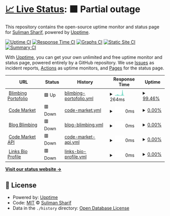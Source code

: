 # [📈 Live Status](https://bacteriadb.com): <!--live status--> **🟧 Partial outage**

This repository contains the open-source uptime monitor and status page for [Suliman Sharif](https://www.sulstice.dev/), powered by [Upptime](https://github.com/upptime/upptime).

[![Uptime CI](https://github.com/Sulstice/Uptime-Bacteria/workflows/Uptime%20CI/badge.svg)](https://github.com/Sulstice/Uptime-Bacteria/actions?query=workflow%3A%22Uptime+CI%22)
[![Response Time CI](https://github.com/Sulstice/Uptime-Bacteria/workflows/Response%20Time%20CI/badge.svg)](https://github.com/Sulstice/Uptime-Bacteria/actions?query=workflow%3A%22Response+Time+CI%22)
[![Graphs CI](https://github.com/Sulstice/Uptime-Bacteria/workflows/Graphs%20CI/badge.svg)](https://github.com/Sulstice/Uptime-Bacteria/actions?query=workflow%3A%22Graphs+CI%22)
[![Static Site CI](https://github.com/Sulstice/Uptime-Bacteria/workflows/Static%20Site%20CI/badge.svg)](https://github.com/Sulstice/Uptime-Bacteria/actions?query=workflow%3A%22Static+Site+CI%22)
[![Summary CI](https://github.com/Sulstice/Uptime-Bacteria/workflows/Summary%20CI/badge.svg)](https://github.com/Sulstice/Uptime-Bacteria/actions?query=workflow%3A%22Summary+CI%22)

With [Upptime](https://upptime.js.org), you can get your own unlimited and free uptime monitor and status page, powered entirely by a GitHub repository. We use [Issues](https://github.com/Sulstice/Uptime-Bacteria/issues) as incident reports, [Actions](https://github.com/Sulstice/Uptime-Bacteria/actions) as uptime monitors, and [Pages](https://bacteriadb.com) for the status page.

<!--start: status pages-->
<!-- This summary is generated by Upptime (https://github.com/upptime/upptime) -->
<!-- Do not edit this manually, your changes will be overwritten -->
<!-- prettier-ignore -->
| URL | Status | History | Response Time | Uptime |
| --- | ------ | ------- | ------------- | ------ |
| <img alt="" src="https://icons.duckduckgo.com/ip3/blimbing.xyz.ico" height="13"> [Blimbing Portofolio](https://blimbing.xyz) | 🟩 Up | [blimbing-portofolio.yml](https://github.com/FahmiBahtiar/status-server/commits/HEAD/history/blimbing-portofolio.yml) | <details><summary><img alt="Response time graph" src="./graphs/blimbing-portofolio/response-time-week.png" height="20"> 264ms</summary><br><a href="https://status.blimbing.xyz/history/blimbing-portofolio"><img alt="Response time 471" src="https://img.shields.io/endpoint?url=https%3A%2F%2Fraw.githubusercontent.com%2FFahmiBahtiar%2Fstatus-server%2FHEAD%2Fapi%2Fblimbing-portofolio%2Fresponse-time.json"></a><br><a href="https://status.blimbing.xyz/history/blimbing-portofolio"><img alt="24-hour response time 286" src="https://img.shields.io/endpoint?url=https%3A%2F%2Fraw.githubusercontent.com%2FFahmiBahtiar%2Fstatus-server%2FHEAD%2Fapi%2Fblimbing-portofolio%2Fresponse-time-day.json"></a><br><a href="https://status.blimbing.xyz/history/blimbing-portofolio"><img alt="7-day response time 264" src="https://img.shields.io/endpoint?url=https%3A%2F%2Fraw.githubusercontent.com%2FFahmiBahtiar%2Fstatus-server%2FHEAD%2Fapi%2Fblimbing-portofolio%2Fresponse-time-week.json"></a><br><a href="https://status.blimbing.xyz/history/blimbing-portofolio"><img alt="30-day response time 264" src="https://img.shields.io/endpoint?url=https%3A%2F%2Fraw.githubusercontent.com%2FFahmiBahtiar%2Fstatus-server%2FHEAD%2Fapi%2Fblimbing-portofolio%2Fresponse-time-month.json"></a><br><a href="https://status.blimbing.xyz/history/blimbing-portofolio"><img alt="1-year response time 471" src="https://img.shields.io/endpoint?url=https%3A%2F%2Fraw.githubusercontent.com%2FFahmiBahtiar%2Fstatus-server%2FHEAD%2Fapi%2Fblimbing-portofolio%2Fresponse-time-year.json"></a></details> | <details><summary><a href="https://status.blimbing.xyz/history/blimbing-portofolio">99.46%</a></summary><a href="https://status.blimbing.xyz/history/blimbing-portofolio"><img alt="All-time uptime 99.18%" src="https://img.shields.io/endpoint?url=https%3A%2F%2Fraw.githubusercontent.com%2FFahmiBahtiar%2Fstatus-server%2FHEAD%2Fapi%2Fblimbing-portofolio%2Fuptime.json"></a><br><a href="https://status.blimbing.xyz/history/blimbing-portofolio"><img alt="24-hour uptime 97.39%" src="https://img.shields.io/endpoint?url=https%3A%2F%2Fraw.githubusercontent.com%2FFahmiBahtiar%2Fstatus-server%2FHEAD%2Fapi%2Fblimbing-portofolio%2Fuptime-day.json"></a><br><a href="https://status.blimbing.xyz/history/blimbing-portofolio"><img alt="7-day uptime 99.46%" src="https://img.shields.io/endpoint?url=https%3A%2F%2Fraw.githubusercontent.com%2FFahmiBahtiar%2Fstatus-server%2FHEAD%2Fapi%2Fblimbing-portofolio%2Fuptime-week.json"></a><br><a href="https://status.blimbing.xyz/history/blimbing-portofolio"><img alt="30-day uptime 97.74%" src="https://img.shields.io/endpoint?url=https%3A%2F%2Fraw.githubusercontent.com%2FFahmiBahtiar%2Fstatus-server%2FHEAD%2Fapi%2Fblimbing-portofolio%2Fuptime-month.json"></a><br><a href="https://status.blimbing.xyz/history/blimbing-portofolio"><img alt="1-year uptime 99.18%" src="https://img.shields.io/endpoint?url=https%3A%2F%2Fraw.githubusercontent.com%2FFahmiBahtiar%2Fstatus-server%2FHEAD%2Fapi%2Fblimbing-portofolio%2Fuptime-year.json"></a></details>
| <img alt="" src="https://icons.duckduckgo.com/ip3/codemarket.blimbing.xyz.ico" height="13"> [Code Market](https://codemarket.blimbing.xyz) | 🟥 Down | [code-market.yml](https://github.com/FahmiBahtiar/status-server/commits/HEAD/history/code-market.yml) | <details><summary><img alt="Response time graph" src="./graphs/code-market/response-time-week.png" height="20"> 0ms</summary><br><a href="https://status.blimbing.xyz/history/code-market"><img alt="Response time 1455" src="https://img.shields.io/endpoint?url=https%3A%2F%2Fraw.githubusercontent.com%2FFahmiBahtiar%2Fstatus-server%2FHEAD%2Fapi%2Fcode-market%2Fresponse-time.json"></a><br><a href="https://status.blimbing.xyz/history/code-market"><img alt="24-hour response time 0" src="https://img.shields.io/endpoint?url=https%3A%2F%2Fraw.githubusercontent.com%2FFahmiBahtiar%2Fstatus-server%2FHEAD%2Fapi%2Fcode-market%2Fresponse-time-day.json"></a><br><a href="https://status.blimbing.xyz/history/code-market"><img alt="7-day response time 0" src="https://img.shields.io/endpoint?url=https%3A%2F%2Fraw.githubusercontent.com%2FFahmiBahtiar%2Fstatus-server%2FHEAD%2Fapi%2Fcode-market%2Fresponse-time-week.json"></a><br><a href="https://status.blimbing.xyz/history/code-market"><img alt="30-day response time 0" src="https://img.shields.io/endpoint?url=https%3A%2F%2Fraw.githubusercontent.com%2FFahmiBahtiar%2Fstatus-server%2FHEAD%2Fapi%2Fcode-market%2Fresponse-time-month.json"></a><br><a href="https://status.blimbing.xyz/history/code-market"><img alt="1-year response time 1455" src="https://img.shields.io/endpoint?url=https%3A%2F%2Fraw.githubusercontent.com%2FFahmiBahtiar%2Fstatus-server%2FHEAD%2Fapi%2Fcode-market%2Fresponse-time-year.json"></a></details> | <details><summary><a href="https://status.blimbing.xyz/history/code-market">0.00%</a></summary><a href="https://status.blimbing.xyz/history/code-market"><img alt="All-time uptime 37.97%" src="https://img.shields.io/endpoint?url=https%3A%2F%2Fraw.githubusercontent.com%2FFahmiBahtiar%2Fstatus-server%2FHEAD%2Fapi%2Fcode-market%2Fuptime.json"></a><br><a href="https://status.blimbing.xyz/history/code-market"><img alt="24-hour uptime 0.00%" src="https://img.shields.io/endpoint?url=https%3A%2F%2Fraw.githubusercontent.com%2FFahmiBahtiar%2Fstatus-server%2FHEAD%2Fapi%2Fcode-market%2Fuptime-day.json"></a><br><a href="https://status.blimbing.xyz/history/code-market"><img alt="7-day uptime 0.00%" src="https://img.shields.io/endpoint?url=https%3A%2F%2Fraw.githubusercontent.com%2FFahmiBahtiar%2Fstatus-server%2FHEAD%2Fapi%2Fcode-market%2Fuptime-week.json"></a><br><a href="https://status.blimbing.xyz/history/code-market"><img alt="30-day uptime 1.38%" src="https://img.shields.io/endpoint?url=https%3A%2F%2Fraw.githubusercontent.com%2FFahmiBahtiar%2Fstatus-server%2FHEAD%2Fapi%2Fcode-market%2Fuptime-month.json"></a><br><a href="https://status.blimbing.xyz/history/code-market"><img alt="1-year uptime 37.97%" src="https://img.shields.io/endpoint?url=https%3A%2F%2Fraw.githubusercontent.com%2FFahmiBahtiar%2Fstatus-server%2FHEAD%2Fapi%2Fcode-market%2Fuptime-year.json"></a></details>
| <img alt="" src="https://icons.duckduckgo.com/ip3/blog.blimbing.xyz.ico" height="13"> [Blog Blimbing](https://blog.blimbing.xyz) | 🟥 Down | [blog-blimbing.yml](https://github.com/FahmiBahtiar/status-server/commits/HEAD/history/blog-blimbing.yml) | <details><summary><img alt="Response time graph" src="./graphs/blog-blimbing/response-time-week.png" height="20"> 0ms</summary><br><a href="https://status.blimbing.xyz/history/blog-blimbing"><img alt="Response time 535" src="https://img.shields.io/endpoint?url=https%3A%2F%2Fraw.githubusercontent.com%2FFahmiBahtiar%2Fstatus-server%2FHEAD%2Fapi%2Fblog-blimbing%2Fresponse-time.json"></a><br><a href="https://status.blimbing.xyz/history/blog-blimbing"><img alt="24-hour response time 0" src="https://img.shields.io/endpoint?url=https%3A%2F%2Fraw.githubusercontent.com%2FFahmiBahtiar%2Fstatus-server%2FHEAD%2Fapi%2Fblog-blimbing%2Fresponse-time-day.json"></a><br><a href="https://status.blimbing.xyz/history/blog-blimbing"><img alt="7-day response time 0" src="https://img.shields.io/endpoint?url=https%3A%2F%2Fraw.githubusercontent.com%2FFahmiBahtiar%2Fstatus-server%2FHEAD%2Fapi%2Fblog-blimbing%2Fresponse-time-week.json"></a><br><a href="https://status.blimbing.xyz/history/blog-blimbing"><img alt="30-day response time 0" src="https://img.shields.io/endpoint?url=https%3A%2F%2Fraw.githubusercontent.com%2FFahmiBahtiar%2Fstatus-server%2FHEAD%2Fapi%2Fblog-blimbing%2Fresponse-time-month.json"></a><br><a href="https://status.blimbing.xyz/history/blog-blimbing"><img alt="1-year response time 535" src="https://img.shields.io/endpoint?url=https%3A%2F%2Fraw.githubusercontent.com%2FFahmiBahtiar%2Fstatus-server%2FHEAD%2Fapi%2Fblog-blimbing%2Fresponse-time-year.json"></a></details> | <details><summary><a href="https://status.blimbing.xyz/history/blog-blimbing">0.00%</a></summary><a href="https://status.blimbing.xyz/history/blog-blimbing"><img alt="All-time uptime 37.97%" src="https://img.shields.io/endpoint?url=https%3A%2F%2Fraw.githubusercontent.com%2FFahmiBahtiar%2Fstatus-server%2FHEAD%2Fapi%2Fblog-blimbing%2Fuptime.json"></a><br><a href="https://status.blimbing.xyz/history/blog-blimbing"><img alt="24-hour uptime 0.00%" src="https://img.shields.io/endpoint?url=https%3A%2F%2Fraw.githubusercontent.com%2FFahmiBahtiar%2Fstatus-server%2FHEAD%2Fapi%2Fblog-blimbing%2Fuptime-day.json"></a><br><a href="https://status.blimbing.xyz/history/blog-blimbing"><img alt="7-day uptime 0.00%" src="https://img.shields.io/endpoint?url=https%3A%2F%2Fraw.githubusercontent.com%2FFahmiBahtiar%2Fstatus-server%2FHEAD%2Fapi%2Fblog-blimbing%2Fuptime-week.json"></a><br><a href="https://status.blimbing.xyz/history/blog-blimbing"><img alt="30-day uptime 1.38%" src="https://img.shields.io/endpoint?url=https%3A%2F%2Fraw.githubusercontent.com%2FFahmiBahtiar%2Fstatus-server%2FHEAD%2Fapi%2Fblog-blimbing%2Fuptime-month.json"></a><br><a href="https://status.blimbing.xyz/history/blog-blimbing"><img alt="1-year uptime 37.97%" src="https://img.shields.io/endpoint?url=https%3A%2F%2Fraw.githubusercontent.com%2FFahmiBahtiar%2Fstatus-server%2FHEAD%2Fapi%2Fblog-blimbing%2Fuptime-year.json"></a></details>
| <img alt="" src="https://icons.duckduckgo.com/ip3/codemarket.blimbing.xyz.ico" height="13"> [Code Market API](https://codemarket.blimbing.xyz/api/v1/products) | 🟥 Down | [code-market-api.yml](https://github.com/FahmiBahtiar/status-server/commits/HEAD/history/code-market-api.yml) | <details><summary><img alt="Response time graph" src="./graphs/code-market-api/response-time-week.png" height="20"> 0ms</summary><br><a href="https://status.blimbing.xyz/history/code-market-api"><img alt="Response time 3785" src="https://img.shields.io/endpoint?url=https%3A%2F%2Fraw.githubusercontent.com%2FFahmiBahtiar%2Fstatus-server%2FHEAD%2Fapi%2Fcode-market-api%2Fresponse-time.json"></a><br><a href="https://status.blimbing.xyz/history/code-market-api"><img alt="24-hour response time 0" src="https://img.shields.io/endpoint?url=https%3A%2F%2Fraw.githubusercontent.com%2FFahmiBahtiar%2Fstatus-server%2FHEAD%2Fapi%2Fcode-market-api%2Fresponse-time-day.json"></a><br><a href="https://status.blimbing.xyz/history/code-market-api"><img alt="7-day response time 0" src="https://img.shields.io/endpoint?url=https%3A%2F%2Fraw.githubusercontent.com%2FFahmiBahtiar%2Fstatus-server%2FHEAD%2Fapi%2Fcode-market-api%2Fresponse-time-week.json"></a><br><a href="https://status.blimbing.xyz/history/code-market-api"><img alt="30-day response time 0" src="https://img.shields.io/endpoint?url=https%3A%2F%2Fraw.githubusercontent.com%2FFahmiBahtiar%2Fstatus-server%2FHEAD%2Fapi%2Fcode-market-api%2Fresponse-time-month.json"></a><br><a href="https://status.blimbing.xyz/history/code-market-api"><img alt="1-year response time 3785" src="https://img.shields.io/endpoint?url=https%3A%2F%2Fraw.githubusercontent.com%2FFahmiBahtiar%2Fstatus-server%2FHEAD%2Fapi%2Fcode-market-api%2Fresponse-time-year.json"></a></details> | <details><summary><a href="https://status.blimbing.xyz/history/code-market-api">0.00%</a></summary><a href="https://status.blimbing.xyz/history/code-market-api"><img alt="All-time uptime 36.09%" src="https://img.shields.io/endpoint?url=https%3A%2F%2Fraw.githubusercontent.com%2FFahmiBahtiar%2Fstatus-server%2FHEAD%2Fapi%2Fcode-market-api%2Fuptime.json"></a><br><a href="https://status.blimbing.xyz/history/code-market-api"><img alt="24-hour uptime 0.00%" src="https://img.shields.io/endpoint?url=https%3A%2F%2Fraw.githubusercontent.com%2FFahmiBahtiar%2Fstatus-server%2FHEAD%2Fapi%2Fcode-market-api%2Fuptime-day.json"></a><br><a href="https://status.blimbing.xyz/history/code-market-api"><img alt="7-day uptime 0.00%" src="https://img.shields.io/endpoint?url=https%3A%2F%2Fraw.githubusercontent.com%2FFahmiBahtiar%2Fstatus-server%2FHEAD%2Fapi%2Fcode-market-api%2Fuptime-week.json"></a><br><a href="https://status.blimbing.xyz/history/code-market-api"><img alt="30-day uptime 1.38%" src="https://img.shields.io/endpoint?url=https%3A%2F%2Fraw.githubusercontent.com%2FFahmiBahtiar%2Fstatus-server%2FHEAD%2Fapi%2Fcode-market-api%2Fuptime-month.json"></a><br><a href="https://status.blimbing.xyz/history/code-market-api"><img alt="1-year uptime 36.09%" src="https://img.shields.io/endpoint?url=https%3A%2F%2Fraw.githubusercontent.com%2FFahmiBahtiar%2Fstatus-server%2FHEAD%2Fapi%2Fcode-market-api%2Fuptime-year.json"></a></details>
| <img alt="" src="https://icons.duckduckgo.com/ip3/me.blimbing.xyz.ico" height="13"> [Links Bio Profile](https://me.blimbing.xyz) | 🟥 Down | [links-bio-profile.yml](https://github.com/FahmiBahtiar/status-server/commits/HEAD/history/links-bio-profile.yml) | <details><summary><img alt="Response time graph" src="./graphs/links-bio-profile/response-time-week.png" height="20"> 0ms</summary><br><a href="https://status.blimbing.xyz/history/links-bio-profile"><img alt="Response time 482" src="https://img.shields.io/endpoint?url=https%3A%2F%2Fraw.githubusercontent.com%2FFahmiBahtiar%2Fstatus-server%2FHEAD%2Fapi%2Flinks-bio-profile%2Fresponse-time.json"></a><br><a href="https://status.blimbing.xyz/history/links-bio-profile"><img alt="24-hour response time 0" src="https://img.shields.io/endpoint?url=https%3A%2F%2Fraw.githubusercontent.com%2FFahmiBahtiar%2Fstatus-server%2FHEAD%2Fapi%2Flinks-bio-profile%2Fresponse-time-day.json"></a><br><a href="https://status.blimbing.xyz/history/links-bio-profile"><img alt="7-day response time 0" src="https://img.shields.io/endpoint?url=https%3A%2F%2Fraw.githubusercontent.com%2FFahmiBahtiar%2Fstatus-server%2FHEAD%2Fapi%2Flinks-bio-profile%2Fresponse-time-week.json"></a><br><a href="https://status.blimbing.xyz/history/links-bio-profile"><img alt="30-day response time 0" src="https://img.shields.io/endpoint?url=https%3A%2F%2Fraw.githubusercontent.com%2FFahmiBahtiar%2Fstatus-server%2FHEAD%2Fapi%2Flinks-bio-profile%2Fresponse-time-month.json"></a><br><a href="https://status.blimbing.xyz/history/links-bio-profile"><img alt="1-year response time 482" src="https://img.shields.io/endpoint?url=https%3A%2F%2Fraw.githubusercontent.com%2FFahmiBahtiar%2Fstatus-server%2FHEAD%2Fapi%2Flinks-bio-profile%2Fresponse-time-year.json"></a></details> | <details><summary><a href="https://status.blimbing.xyz/history/links-bio-profile">0.00%</a></summary><a href="https://status.blimbing.xyz/history/links-bio-profile"><img alt="All-time uptime 37.99%" src="https://img.shields.io/endpoint?url=https%3A%2F%2Fraw.githubusercontent.com%2FFahmiBahtiar%2Fstatus-server%2FHEAD%2Fapi%2Flinks-bio-profile%2Fuptime.json"></a><br><a href="https://status.blimbing.xyz/history/links-bio-profile"><img alt="24-hour uptime 0.00%" src="https://img.shields.io/endpoint?url=https%3A%2F%2Fraw.githubusercontent.com%2FFahmiBahtiar%2Fstatus-server%2FHEAD%2Fapi%2Flinks-bio-profile%2Fuptime-day.json"></a><br><a href="https://status.blimbing.xyz/history/links-bio-profile"><img alt="7-day uptime 0.00%" src="https://img.shields.io/endpoint?url=https%3A%2F%2Fraw.githubusercontent.com%2FFahmiBahtiar%2Fstatus-server%2FHEAD%2Fapi%2Flinks-bio-profile%2Fuptime-week.json"></a><br><a href="https://status.blimbing.xyz/history/links-bio-profile"><img alt="30-day uptime 1.38%" src="https://img.shields.io/endpoint?url=https%3A%2F%2Fraw.githubusercontent.com%2FFahmiBahtiar%2Fstatus-server%2FHEAD%2Fapi%2Flinks-bio-profile%2Fuptime-month.json"></a><br><a href="https://status.blimbing.xyz/history/links-bio-profile"><img alt="1-year uptime 37.99%" src="https://img.shields.io/endpoint?url=https%3A%2F%2Fraw.githubusercontent.com%2FFahmiBahtiar%2Fstatus-server%2FHEAD%2Fapi%2Flinks-bio-profile%2Fuptime-year.json"></a></details>

<!--end: status pages-->

[**Visit our status website →**](https://bacteriadb.com)

## 📄 License

- Powered by: [Upptime](https://github.com/upptime/upptime)
- Code: [MIT](./LICENSE) © [Suliman Sharif](https://www.sulstice.dev/)
- Data in the `./history` directory: [Open Database License](https://opendatacommons.org/licenses/odbl/1-0/)
